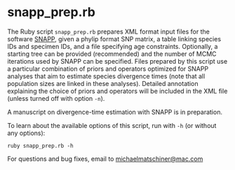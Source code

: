 # snapp_prep.rb

The Ruby script `snapp_prep.rb` prepares XML format input files for the software [SNAPP](http://beast2.org/snapp/), given a phylip format SNP matrix, a table linking species IDs and specimen IDs, and a file specifying age constraints. Optionally, a starting tree can be provided (recommended) and the number of MCMC iterations used by SNAPP can be specified. Files prepared by this script use a particular combination of priors and operators optimized for SNAPP analyses that aim to estimate species divergence times (note that all population sizes are linked in these analyses). Detailed annotation explaining the choice of priors and operators will be included in the XML file (unless turned off with option `-n`).

A manuscript on divergence-time estimation with SNAPP is in preparation.

To learn about the available options of this script, run with `-h` (or without any options):

```
ruby snapp_prep.rb -h
```

For questions and bug fixes, email to michaelmatschiner@mac.com
